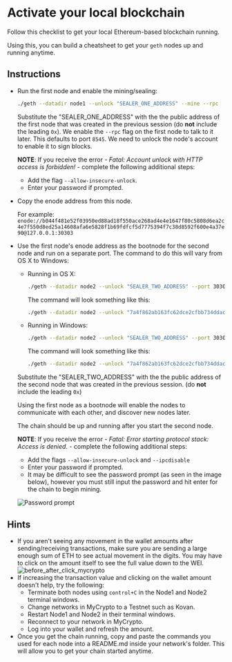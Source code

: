 # Activate your local blockchain

Follow this checklist to get your local Ethereum-based blockchain running.

Using this, you can build a cheatsheet to get your `geth` nodes up and running anytime.

## Instructions

* Run the first node and enable the mining/sealing:

  ```bash
  ./geth --datadir node1 --unlock "SEALER_ONE_ADDRESS" --mine --rpc
  ```

  Substitute the "SEALER_ONE_ADDRESS" with the the public address of the first node that was created in the previous session (do **not** include the leading `0x`). We enable the `--rpc` flag on the first node to talk to it later. This defaults to port `8545`.
  We need to unlock the node's account to enable it to sign blocks.

  **NOTE**: If you receive the error - _Fatal: Account unlock with HTTP access is forbidden!_ - complete the following additional steps:
  * Add the flag `--allow-insecure-unlock`.
  * Enter your password if prompted.

* Copy the enode address from this node.

  For example:
  `enode://b044f481e52f03950ed88ad18f550ace268ad4e4e1647f80c5808d6ea2c4e7f550d8ed25a14608afa6e5828f1b69fdfcf5d7775394f7c38d8592f600e4a37e90@127.0.0.1:30303`

* Use the first node's enode address as the bootnode for the second node and run on a separate port. The command to do this will vary from OS X to Windows:

    * Running in OS X:
      ```bash
      ./geth --datadir node2 --unlock "SEALER_TWO_ADDRESS" --port 30304 --bootnodes enode://SEALER_ONE_ENODE_ADDRESS@127.0.0.1:30303
      ```

      The command will look something like this:

      ```bash
      ./geth --datadir node2 --unlock "7a4f862ab163fc62dce2cfbb734ddac153c5e8cc" --port 30304 --bootnodes "enode://b044f481e52f03950ed88ad18f550ace268ad4e4e1647f80c5808d6ea2c4e7f550d8ed25a14608afa6e5828f1b69fdfcf5d7775394f7c38d8592f600e4a37e90@127.0.0.1:30303"
      ```
    * Running in Windows:
      ```bash
      ./geth --datadir node2 --unlock "SEALER_TWO_ADDRESS" --port 30304 --bootnodes enode://SEALER_ONE_ENODE_ADDRESS@127.0.0.1:30303 --ipcdisable
      ```

      The command will look something like this:

      ```bash
      ./geth --datadir node2 --unlock "7a4f862ab163fc62dce2cfbb734ddac153c5e8cc" --port 30304 --bootnodes "enode://b044f481e52f03950ed88ad18f550ace268ad4e4e1647f80c5808d6ea2c4e7f550d8ed25a14608afa6e5828f1b69fdfcf5d7775394f7c38d8592f600e4a37e90@127.0.0.1:30303" --ipcdisable
      ```
  Substitute the "SEALER_TWO_ADDRESS" with the the public address of the second node that was created in the previous session. (do **not** include the leading `0x`)

  Using the first node as a bootnode will enable the nodes to communicate with each other, and discover new nodes later.

  The chain should be up and running after you start the second node.

  **NOTE**: If you receive the error - _Fatal: Error starting protocol stack: Access is denied._ - complete the following additional steps:
  * Add the flags `--allow-insecure-unlock` and `--ipcdisable`
  * Enter your password if prompted. 
  * It may be difficult to see the password prompt (as seen in the image below), however you must still input the password and hit enter for the chain to begin mining.

  ![Password prompt](../../Images/password-prompt.png) 

## Hints

* If you aren't seeing any movement in the wallet amounts after sending/receiving transactions, make sure you are sending a large enough sum of ETH to see actual movement in the digits. You may have to click on the amount itself to see the full value down to the WEI.
    ![before_after_click_mycrypto](../../Images/before_after_click_mycrypto.png)
* If increasing the transaction value and clicking on the wallet amount doesn't help, try the following:
    * Terminate both nodes using `control+C` in the Node1 and Node2 terminal windows.
    * Change networks in MyCrypto to a Testnet such as Kovan.
    * Restart Node1 and Node2 in their terminal windows.
    * Reconnect to your network in MyCrypto.
    * Log into your wallet and refresh the amount.
* Once you get the chain running, copy and paste the commands you used for each node into a README.md inside your network's folder. This will allow you to get your chain started anytime.

